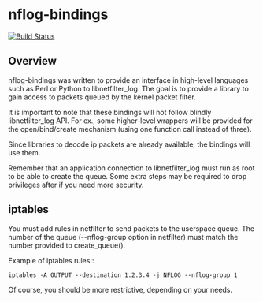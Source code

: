 # nflog-bindings

[![Build Status](https://travis-ci.org/chifflier/nflog-bindings.svg?branch=master)](https://travis-ci.org/chifflier/nflog-bindings)

## Overview

nflog-bindings was written to provide an interface in high-level
languages such as Perl or Python to libnetfilter_log.
The goal is to provide a library to gain access to packets queued by
the kernel packet filter.

It is important to note that these bindings will not follow blindly
libnetfilter_log API. For ex., some higher-level wrappers will be provided
for the open/bind/create mechanism (using one function call instead of
three).

Since libraries to decode ip packets are already available, the bindings
will use them.

Remember that an application connection to libnetfilter_log must run as
root to be able to create the queue. Some extra steps may be required
to drop privileges after if you need more security.

## iptables

You must add rules in netfilter to send packets to the userspace queue.
The number of the queue (--nflog-group option in netfilter) must match the
number provided to create_queue().

Example of iptables rules::

    iptables -A OUTPUT --destination 1.2.3.4 -j NFLOG --nflog-group 1

Of course, you should be more restrictive, depending on your needs.

